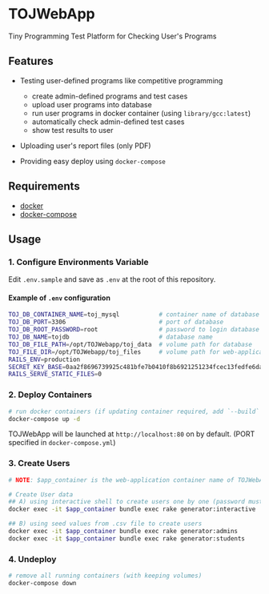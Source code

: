 # TOJWebApp

Tiny Programming Test Platform for Checking User's Programs


## Features

- Testing user-defined programs like competitive programming
    - create admin-defined programs and test cases
    - upload user programs into database
    - run user programs in docker container (using `library/gcc:latest`)
    - automatically check admin-defined test cases
    - show test results to user

- Uploading user's report files (only PDF)

- Providing easy deploy using `docker-compose`


## Requirements
- [docker](https://docs.docker.com/install/)
- [docker-compose](https://docs.docker.com/compose/install/)


## Usage

### 1. Configure Environments Variable

Edit `.env.sample` and save as `.env` at the root of this repository.

#### Example of `.env` configuration
```sh
TOJ_DB_CONTAINER_NAME=toj_mysql           # container name of database
TOJ_DB_PORT=3306                          # port of database
TOJ_DB_ROOT_PASSWORD=root                 # password to login database
TOJ_DB_NAME=tojdb                         # database name
TOJ_DB_FILE_PATH=/opt/TOJWebapp/toj_data  # volume path for database
TOJ_FILE_DIR=/opt/TOJWebapp/toj_files     # volume path for web-application
RAILS_ENV=production
SECRET_KEY_BASE=0aa2f8696739925c481bfe7b0410f8b6921251234fcec13fedfe6dab86a5c7f6d1dcf2eb79bee1b14fa6c41ef3eaa699a113b91c0bd8b4658525d0e72bddd70a
RAILS_SERVE_STATIC_FILES=0
```

### 2. Deploy Containers
```sh
# run docker containers (if updating container required, add `--build` option)
docker-compose up -d
```

TOJWebApp will be launched at `http://localhost:80` on by default. (PORT specified in `docker-compose.yml`)

### 3. Create Users
```sh
# NOTE: $app_container is the web-application container name of TOJWebApp (e.g. "tojwebapp_app_1")

# Create User data
## A) using interactive shell to create users one by one (password must be longer than 8 characters)
docker exec -it $app_container bundle exec rake generator:interactive

## B) using seed values from .csv file to create users
docker exec -it $app_container bundle exec rake generator:admins
docker exec -it $app_container bundle exec rake generator:students
```

### 4. Undeploy
```sh
# remove all running containers (with keeping volumes)
docker-compose down
```
